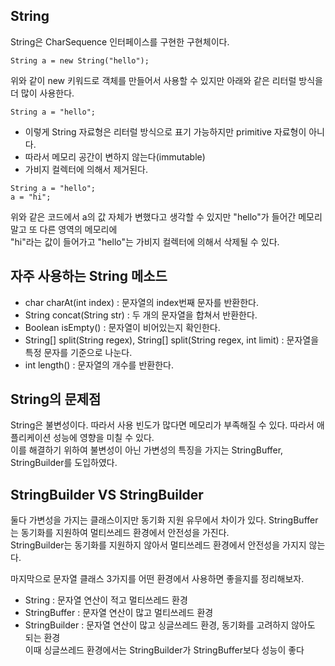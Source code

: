 ## String    

String은 CharSequence 인터페이스를 구현한 구현체이다.  

```
String a = new String("hello");
```  
위와 같이 new 키워드로 객체를 만들어서 사용할 수 있지만 아래와 같은 리터럴 방식을 더 많이 사용한다.  

```
String a = "hello";
```

* 이렇게 String 자료형은 리터럴 방식으로 표기 가능하지만 primitive 자료형이 아니다.  
* 따라서 메모리 공간이 변하지 않는다(immutable) 
* 가비지 컬렉터에 의해서 제거된다.

```
String a = "hello";
a = "hi";
``` 
위와 같은 코드에서 a의 값 자체가 변했다고 생각할 수 있지만 "hello"가 들어간 메모리 말고 또 다른 영역의 메모리에  
"hi"라는 값이 들어가고 "hello"는 가비지 컬렉터에 의해서 삭제될 수 있다.

## 자주 사용하는 String 메소드  

* char charAt(int index) : 문자열의 index번째 문자를 반환한다.  
* String concat(String str) : 두 개의 문자열을 합쳐서 반환한다.  
* Boolean isEmpty() : 문자열이 비어있는지 확인한다.  
* String[] split(String regex), String[] split(String regex, int limit) : 문자열을 특정 문자를 기준으로 나눈다.
* int length() : 문자열의 개수를 반환한다.  

## String의 문제점   

String은 불변성이다. 따라서 사용 빈도가 많다면 메모리가 부족해질 수 있다. 따라서 애플리케이션 성능에 영향을 미칠 수 있다.  
이를 해결하기 위하여 불변성이 아닌 가변성의 특징을 가지는 StringBuffer, StringBuilder를 도입하였다.  

## StringBuilder VS StringBuilder

둘다 가변성을 가지는 클래스이지만 동기화 지원 유무에서 차이가 있다. StringBuffer는 동기화를 지원하여 멀티쓰레드 환경에서 안전성을 가진다.  
StringBuilder는 동기화를 지원하지 않아서 멀티쓰레드 환경에서 안전성을 가지지 않는다.  

마지막으로 문자열 클래스 3가지를 어떤 환경에서 사용하면 좋을지를 정리해보자.  
* String : 문자열 연산이 적고 멀티쓰레드 환경  
* StringBuffer : 문자열 연산이 많고 멀티쓰레드 환경  
* StringBuilder : 문자열 연산이 많고 싱글쓰레드 환경, 동기화를 고려하지 않아도 되는 환경  
이때 싱글쓰레드 환경에서는 StringBuilder가 StringBuffer보다 성능이 좋다


